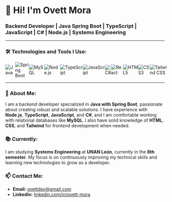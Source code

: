 # 👋 Hi! I'm Ovett Mora

### Backend Developer | Java Spring Boot | TypeScript | JavaScript | C# | Node.js | Systems Engineering

---

### 🛠 Technologies and Tools I Use:

<div style="display: flex; align-items: center;">
  <img src="https://img.shields.io/badge/Java-ED8B00?style=for-the-badge&logo=java&logoColor=white" alt="Java"/>
  <img src="https://img.shields.io/badge/Spring%20Boot-6DB33F?style=for-the-badge&logo=spring&logoColor=white" alt="Spring Boot"/>
  <img src="https://img.shields.io/badge/MySQL-4479A1?style=for-the-badge&logo=mysql&logoColor=white" alt="MySQL"/>
  <img src="https://img.shields.io/badge/Node.js-43853D?style=for-the-badge&logo=node.js&logoColor=white" alt="Node.js"/>
  <img src="https://img.shields.io/badge/TypeScript-007ACC?style=for-the-badge&logo=typescript&logoColor=white" alt="TypeScript"/>
  <img src="https://img.shields.io/badge/JavaScript-F7DF1E?style=for-the-badge&logo=javascript&logoColor=black" alt="JavaScript"/>
  <img src="https://img.shields.io/badge/C%23-239120?style=for-the-badge&logo=c-sharp&logoColor=white" alt="C#"/>
  <img src="https://img.shields.io/badge/React-61DAFB?style=for-the-badge&logo=react&logoColor=white" alt="React"/>
  <img src="https://img.shields.io/badge/HTML5-E34F26?style=for-the-badge&logo=html5&logoColor=white" alt="HTML5"/>
  <img src="https://img.shields.io/badge/CSS3-1572B6?style=for-the-badge&logo=css3&logoColor=white" alt="CSS3"/>
  <img src="https://img.shields.io/badge/Tailwind_CSS-38B2AC?style=for-the-badge&logo=tailwind-css&logoColor=white" alt="Tailwind CSS"/>
</div>

---

### 🚀 About Me:

I am a backend developer specialized in **Java with Spring Boot**, passionate about creating robust and scalable solutions. I have experience with **Node.js**, **TypeScript**, **JavaScript**, and **C#**, and I am comfortable working with relational databases like **MySQL**. I also have solid knowledge of **HTML**, **CSS**, and **Tailwind** for frontend development when needed.

### 📚 Currently:

I am studying **Systems Engineering** at **UNAN León**, currently in the **8th semester**. My focus is on continuously improving my technical skills and learning new technologies to grow as a developer.

### 📫 Contact Me:

- **Email:** ovettdev@gmail.com
- **LinkedIn:** [linkedin.com/in/ovett-mora](www.linkedin.com/in/ovett-mora-61b2b8234/)
